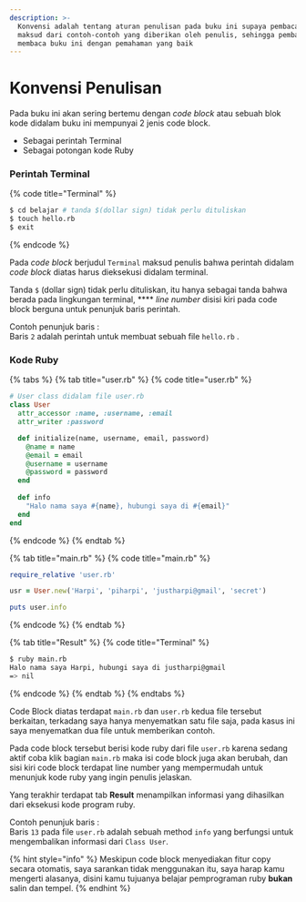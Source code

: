 ```yaml
---
description: >-
  Konvensi adalah tentang aturan penulisan pada buku ini supaya pembaca memahami
  maksud dari contoh-contoh yang diberikan oleh penulis, sehingga pembaca dapat
  membaca buku ini dengan pemahaman yang baik
---
```


# Konvensi Penulisan

Pada buku ini akan sering bertemu dengan _code block_ atau sebuah blok kode didalam buku ini mempunyai 2 jenis code block.

* Sebagai perintah Terminal
* Sebagai potongan kode Ruby

### Perintah Terminal

{% code title="Terminal" %}
```bash
$ cd belajar # tanda $(dollar sign) tidak perlu dituliskan
$ touch hello.rb
$ exit
```
{% endcode %}

Pada _code block_ berjudul `Terminal` maksud penulis bahwa perintah didalam _code block_ diatas harus dieksekusi didalam terminal.

Tanda `$` \(dollar sign\) tidak perlu dituliskan, itu hanya sebagai tanda bahwa  berada pada lingkungan terminal, **** _line number_ disisi kiri pada code block berguna untuk penunjuk baris perintah.

Contoh penunjuk baris :  
Baris `2` adalah perintah untuk membuat sebuah file `hello.rb` .

### Kode Ruby

{% tabs %}
{% tab title="user.rb" %}
{% code title="user.rb" %}
```ruby
# User class didalam file user.rb
class User
  attr_accessor :name, :username, :email
  attr_writer :password

  def initialize(name, username, email, password)
    @name = name
    @email = email
    @username = username
    @password = password
  end
  
  def info
    "Halo nama saya #{name}, hubungi saya di #{email}"
  end
end
```
{% endcode %}
{% endtab %}

{% tab title="main.rb" %}
{% code title="main.rb" %}
```ruby
require_relative 'user.rb'

usr = User.new('Harpi', 'piharpi', 'justharpi@gmail', 'secret')

puts user.info
```
{% endcode %}
{% endtab %}

{% tab title="Result" %}
{% code title="Terminal" %}
```bash
$ ruby main.rb
Halo nama saya Harpi, hubungi saya di justharpi@gmail
=> nil
```
{% endcode %}
{% endtab %}
{% endtabs %}

Code Block diatas terdapat `main.rb`  dan `user.rb` kedua file tersebut berkaitan, terkadang saya hanya menyematkan satu file saja, pada kasus ini saya menyematkan dua file untuk memberikan contoh.

Pada code block tersebut berisi kode ruby dari file `user.rb` karena sedang aktif coba klik bagian `main.rb` maka isi code block juga akan berubah, dan sisi kiri code block terdapat line number yang mempermudah untuk menunjuk kode ruby yang ingin penulis jelaskan.

Yang terakhir terdapat tab **Result** menampilkan informasi yang dihasilkan dari eksekusi kode program ruby.

Contoh penunjuk baris :  
Baris `13` pada file `user.rb` adalah sebuah method `info` yang berfungsi untuk mengembalikan informasi dari `Class User`.    

{% hint style="info" %}
Meskipun code block menyediakan fitur copy secara otomatis, saya sarankan tidak menggunakan itu, saya harap kamu mengerti alasanya, disini kamu tujuanya belajar pemprograman ruby **bukan** salin dan tempel.
{% endhint %}

  
 



